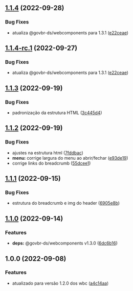 ## [1.1.4](https://gitlab.com/govbr-ds/dev/wbc/govbr-ds-wbc-quickstart-angular/compare/v1.1.3...v1.1.4) (2022-09-28)


### Bug Fixes

* atualiza @govbr-ds/webcomponents para 1.3.1 ([e22ceae](https://gitlab.com/govbr-ds/dev/wbc/govbr-ds-wbc-quickstart-angular/commit/e22ceaebb2f52af3f1c67c1008f075e7348f6438))

## [1.1.4-rc.1](https://gitlab.com/govbr-ds/dev/wbc/govbr-ds-wbc-quickstart-angular/compare/v1.1.3...v1.1.4-rc.1) (2022-09-27)


### Bug Fixes

* atualiza @govbr-ds/webcomponents para 1.3.1 ([e22ceae](https://gitlab.com/govbr-ds/dev/wbc/govbr-ds-wbc-quickstart-angular/commit/e22ceaebb2f52af3f1c67c1008f075e7348f6438))

## [1.1.3](https://gitlab.com/govbr-ds/dev/wbc/govbr-ds-wbc-quickstart-angular/compare/v1.1.2...v1.1.3) (2022-09-19)


### Bug Fixes

* padronização da estrutura HTML ([3c445d4](https://gitlab.com/govbr-ds/dev/wbc/govbr-ds-wbc-quickstart-angular/commit/3c445d4a92c503281e1fc08fcf7a0181c9cfcd60))

## [1.1.2](https://gitlab.com/govbr-ds/dev/wbc/govbr-ds-wbc-quickstart-angular/compare/v1.1.1...v1.1.2) (2022-09-19)


### Bug Fixes

* ajustes na estrutura html ([7fddbac](https://gitlab.com/govbr-ds/dev/wbc/govbr-ds-wbc-quickstart-angular/commit/7fddbac6cbcbe9dbcaa4b553a4af99a80430db9b))
* **menu:** corrige largura do menu ao abrir/fechar ([e93de19](https://gitlab.com/govbr-ds/dev/wbc/govbr-ds-wbc-quickstart-angular/commit/e93de19be03a1d0953f0a390751ad5d974096504))
* corrige links do breadcrumb ([55dcee1](https://gitlab.com/govbr-ds/dev/wbc/govbr-ds-wbc-quickstart-angular/commit/55dcee1c12d0d811d534b5dd997558185339bb90))

## [1.1.1](https://gitlab.com/govbr-ds/dev/wbc/govbr-ds-wbc-quickstart-angular/compare/v1.1.0...v1.1.1) (2022-09-15)


### Bug Fixes

* estrutura do breadcrumb e img do header ([6905e8b](https://gitlab.com/govbr-ds/dev/wbc/govbr-ds-wbc-quickstart-angular/commit/6905e8bd787ad5a4214d16f37d2a6f4cbb09a0c4))

## [1.1.0](https://gitlab.com/govbr-ds/dev/wbc/govbr-ds-wbc-quickstart-angular/compare/v1.0.0...v1.1.0) (2022-09-14)


### Features

* **deps:** @govbr-ds/webcomponents v1.3.0 ([6dc6b16](https://gitlab.com/govbr-ds/dev/wbc/govbr-ds-wbc-quickstart-angular/commit/6dc6b16104e4e2e9cf4632b9ae8ad5c200a75f97))

## 1.0.0 (2022-09-08)


### Features

* atualizado para versão 1.2.0 dos wbc ([a4c14aa](https://gitlab.com/govbr-ds/dev/wbc/govbr-ds-wbc-quickstart-angular/commit/a4c14aa2ffb137ad40b3c428bca4a74ee65d8179))
